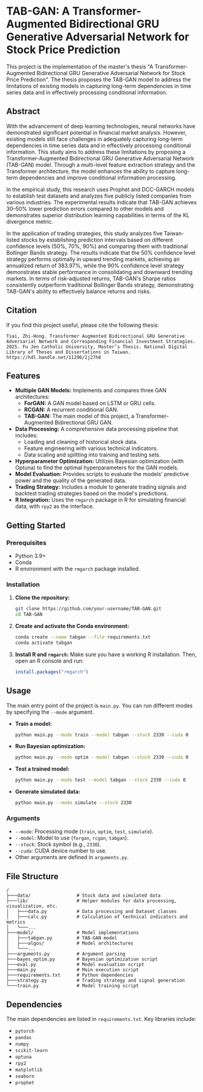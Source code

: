 # TAB-GAN: A Transformer-Augmented Bidirectional GRU Generative Adversarial Network for Stock Price Prediction

This project is the implementation of the master's thesis "A Transformer-Augmented Bidirectional GRU Generative Adversarial Network for Stock Price Prediction". The thesis proposes the TAB-GAN model to address the limitations of existing models in capturing long-term dependencies in time series data and in effectively processing conditional information.

## Abstract

With the advancement of deep learning technologies, neural networks have demonstrated significant potential in financial market analysis. However, existing models still face challenges in adequately capturing long-term dependencies in time series data and in effectively processing conditional information. This study aims to address these limitations by proposing a Transformer-Augmented Bidirectional GRU Generative Adversarial Network (TAB-GAN) model. Through a multi-level feature extraction strategy and the Transformer architecture, the model enhances the ability to capture long-term dependencies and improve conditional information processing.

In the empirical study, this research uses Prophet and DCC-GARCH models to establish test datasets and analyzes five publicly listed companies from various industries. The experimental results indicate that TAB-GAN achieves 30–50% lower prediction errors compared to other models and demonstrates superior distribution learning capabilities in terms of the KL divergence metric.

In the application of trading strategies, this study analyzes five Taiwan-listed stocks by establishing prediction intervals based on different confidence levels (50%, 70%, 90%) and comparing them with traditional Bollinger Bands strategy. The results indicate that the 50% confidence level strategy performs optimally in upward trending markets, achieving an annualized return of 383.97%, while the 90% confidence level strategy demonstrates stable performance in consolidating and downward trending markets. In terms of risk-adjusted returns, TAB-GAN's Sharpe ratios consistently outperform traditional Bollinger Bands strategy, demonstrating TAB-GAN's ability to effectively balance returns and risks.

## Citation

If you find this project useful, please cite the following thesis:

```
Tsai, Zhi-Hong. Transformer Augmented Bidirectional GRU Generative Adversarial Network and Corresponding Financial Investment Strategies. 2025. Fu Jen Catholic University, Master’s Thesis. National Digital Library of Theses and Dissertations in Taiwan. https://hdl.handle.net/11296/2j27h8
```

## Features

*   **Multiple GAN Models:** Implements and compares three GAN architectures:
    *   **ForGAN:** A GAN model based on LSTM or GRU cells.
    *   **RCGAN:** A recurrent conditional GAN.
    *   **TAB-GAN:** The main model of this project, a Transformer-Augmented Bidirectional GRU GAN.
*   **Data Processing:** A comprehensive data processing pipeline that includes:
    *   Loading and cleaning of historical stock data.
    *   Feature engineering with various technical indicators.
    *   Data scaling and splitting into training and testing sets.
*   **Hyperparameter Optimization:** Utilizes Bayesian optimization (with Optuna) to find the optimal hyperparameters for the GAN models.
*   **Model Evaluation:** Provides scripts to evaluate the models' predictive power and the quality of the generated data.
*   **Trading Strategy:** Includes a module to generate trading signals and backtest trading strategies based on the model's predictions.
*   **R Integration:** Uses the `rmgarch` package in R for simulating financial data, with `rpy2` as the interface.

## Getting Started

### Prerequisites

*   Python 3.9+
*   Conda
*   R environment with the `rmgarch` package installed.

### Installation

1.  **Clone the repository:**
    ```bash
    git clone https://github.com/your-username/TAB-GAN.git
    cd TAB-GAN
    ```

2.  **Create and activate the Conda environment:**
    ```bash
    conda create --name tabgan --file requirements.txt
    conda activate tabgan
    ```

3.  **Install R and `rmgarch`:**
    Make sure you have a working R installation. Then, open an R console and run:
    ```R
    install.packages("rmgarch")
    ```

## Usage

The main entry point of the project is `main.py`. You can run different modes by specifying the `--mode` argument.

*   **Train a model:**
    ```bash
    python main.py --mode train --model tabgan --stock 2330 --cuda 0
    ```

*   **Run Bayesian optimization:**
    ```bash
    python main.py --mode optim --model tabgan --stock 2330 --cuda 0
    ```

*   **Test a trained model:**
    ```bash
    python main.py --mode test --model tabgan --stock 2330 --cuda 0
    ```

*   **Generate simulated data:**
    ```bash
    python main.py --mode simulate --stock 2330
    ```

### Arguments

*   `--mode`: Processing mode (`train`, `optim`, `test`, `simulate`).
*   `--model`: Model to use (`forgan`, `rcgan`, `tabgan`).
*   `--stock`: Stock symbol (e.g., `2330`).
*   `--cuda`: CUDA device number to use.
*   Other arguments are defined in `arguments.py`.

## File Structure

```
/
├───data/                 # Stock data and simulated data
├───lib/                  # Helper modules for data processing, visualization, etc.
│   ├───data.py           # Data processing and Dataset classes
│   ├───calc.py           # Calculation of technical indicators and metrics
│   └───...
├───model/                # Model implementations
│   ├───tabgan.py         # TAB-GAN model
│   ├───algos/            # Model architectures
│   └───...
├───arguments.py          # Argument parsing
├───bayes_optim.py        # Bayesian optimization script
├───eval.py               # Model evaluation script
├───main.py               # Main execution script
├───requirements.txt      # Python dependencies
├───strategy.py           # Trading strategy and signal generation
└───train.py              # Model training script
```

## Dependencies

The main dependencies are listed in `requirements.txt`. Key libraries include:

*   `pytorch`
*   `pandas`
*   `numpy`
*   `scikit-learn`
*   `optuna`
*   `rpy2`
*   `matplotlib`
*   `seaborn`
*   `prophet`